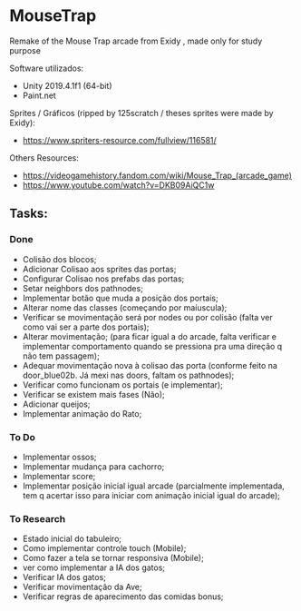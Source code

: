 # MouseTrap
Remake of the Mouse Trap arcade from Exidy , made only for study purpose

Software utilizados:
- Unity 2019.4.1f1 (64-bit)
- Paint.net

Sprites / Gráficos (ripped by 125scratch / theses sprites were made by Exidy):
- https://www.spriters-resource.com/fullview/116581/

Others Resources:
- https://videogamehistory.fandom.com/wiki/Mouse_Trap_(arcade_game)
- https://www.youtube.com/watch?v=DKB09AiQC1w

## Tasks:
### Done
- Colisão dos blocos; 
- Adicionar Colisao aos sprites das portas;
- Configurar Colisao nos prefabs das portas;
- Setar neighbors dos pathnodes;
- Implementar botão que muda a posição dos portais;
- Alterar nome das classes (começando por maíuscula);
- Verificar se movimentação será por nodes ou por colisão (falta ver como vai ser a parte dos portais);
- Alterar movimentação; (para ficar igual a do arcade, falta verificar e implementar comportamento quando se pressiona pra uma direção q não tem passagem);
- Adequar movimentação nova à colisao das porta (conforme feito na door_blue02b. Já mexi nas doors, faltam os pathnodes);
- Verificar como funcionam os portais (e implementar);
- Verificar se existem mais fases (Não);
- Adicionar queijos;
- Implementar animação do Rato;


### To Do
- Implementar ossos;
- Implementar mudança para cachorro;
- Implementar score;
- Implementar posição inicial igual arcade (parcialmente implementada, tem q acertar isso para iniciar com animação inicial igual do arcade);


### To Research
- Estado inicial do tabuleiro;
- Como implementar controle touch (Mobile);
- Como fazer a tela se tornar responsiva (Mobile);
- ver como implementar a IA dos gatos;
- Verificar IA dos gatos;
- Verificar movimentação da Ave;
- Verificar regras de aparecimento das comidas bonus;
